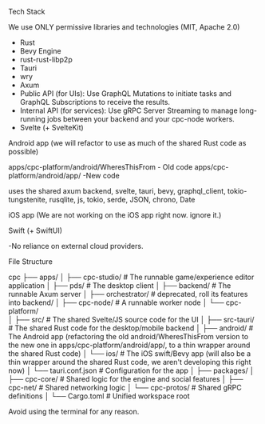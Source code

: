 
Tech Stack

We use ONLY permissive libraries and technologies (MIT, Apache 2.0)

- Rust
- Bevy Engine
- rust-rust-libp2p
- Tauri
- wry
- Axum
- Public API (for UIs): Use GraphQL Mutations to initiate tasks and GraphQL Subscriptions to receive the results.
- Internal API (for services): Use gRPC Server Streaming to manage long-running jobs between your backend and your cpc-node workers.
- Svelte (+ SvelteKit)

Android app (we will refactor to use as much of the shared Rust code as possible)

apps/cpc-platform/android/WheresThisFrom - Old code
apps/cpc-platform/android/app/ -New code

uses the shared axum backend, svelte, tauri, bevy, graphql_client, tokio-tungstenite, rusqlite, js, tokio, serde, JSON, chrono, Date

iOS app (We are not working on the iOS app right now. ignore it.)

Swift (+ SwiftUI)

-No reliance on external cloud providers.

File Structure

cpc
├── apps/
│   ├── cpc-studio/          # The runnable game/experience editor application
│   ├── pds/                 # The desktop client
│   ├── backend/             # The runnable Axum server
│   ├── orchestrator/        # deprecated, roll its features into backend/
│   ├── cpc-node/            # A runnable worker node
│   └── cpc-platform/        
│       ├── src/               # The shared Svelte/JS source code for the UI
│       ├── src-tauri/         # The shared Rust code for the desktop/mobile backend
│       ├── android/           # The Android app (refactoring the old android/WheresThisFrom version to the new one in apps/cpc-platform/android/app/, to a thin wrapper around the shared Rust code)
│       └── ios/               # The iOS swift/Bevy app (will also be a thin wrapper around the shared Rust code, we aren't developing this right now)
│       └── tauri.conf.json    # Configuration for the app
│
├── packages/
│   ├── cpc-core/            # Shared logic for the engine and social features
│   ├── cpc-net/             # Shared networking logic
│   └── cpc-protos/          # Shared gRPC definitions
│
└── Cargo.toml               # Unified workspace root

Avoid using the terminal for any reason.